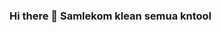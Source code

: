 ### Hi there 👋 Samlekom klean semua kntool

<!--
**Odipus40/odipus40** is a ✨ _special_ ✨ repository because its `README.md` (this file) appears on your GitHub profile.

Here are some ideas to get you started:

- 🔭 I’m currently working on ...
- 🌱 I’m currently learning ...
- 👯 I’m looking to collaborate on ...
- 🤔 I’m looking for help with ...
- 💬 Ask me about ...
- 📫 How to reach me: odipus sang raja
- 😄 Pronouns: ...
- ⚡ Fun fact: ...
-->
